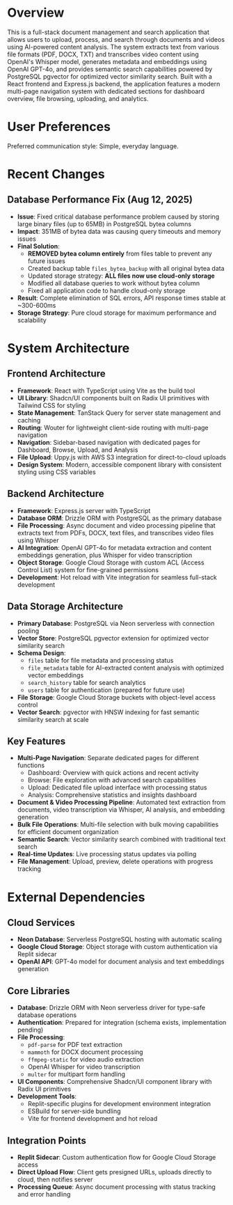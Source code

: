 # Overview

This is a full-stack document management and search application that allows users to upload, process, and search through documents and videos using AI-powered content analysis. The system extracts text from various file formats (PDF, DOCX, TXT) and transcribes video content using OpenAI's Whisper model, generates metadata and embeddings using OpenAI GPT-4o, and provides semantic search capabilities powered by PostgreSQL pgvector for optimized vector similarity search. Built with a React frontend and Express.js backend, the application features a modern multi-page navigation system with dedicated sections for dashboard overview, file browsing, uploading, and analytics.

# User Preferences

Preferred communication style: Simple, everyday language.

# Recent Changes

## Database Performance Fix (Aug 12, 2025)
- **Issue**: Fixed critical database performance problem caused by storing large binary files (up to 65MB) in PostgreSQL bytea columns
- **Impact**: 351MB of bytea data was causing query timeouts and memory issues
- **Final Solution**: 
  - **REMOVED bytea column entirely** from files table to prevent any future issues
  - Created backup table `files_bytea_backup` with all original bytea data
  - Updated storage strategy: **ALL files now use cloud-only storage**
  - Modified all database queries to work without bytea column
  - Fixed all application code to handle cloud-only storage
- **Result**: Complete elimination of SQL errors, API response times stable at ~300-600ms
- **Storage Strategy**: Pure cloud storage for maximum performance and scalability

# System Architecture

## Frontend Architecture
- **Framework**: React with TypeScript using Vite as the build tool
- **UI Library**: Shadcn/UI components built on Radix UI primitives with Tailwind CSS for styling
- **State Management**: TanStack Query for server state management and caching
- **Routing**: Wouter for lightweight client-side routing with multi-page navigation
- **Navigation**: Sidebar-based navigation with dedicated pages for Dashboard, Browse, Upload, and Analysis
- **File Upload**: Uppy.js with AWS S3 integration for direct-to-cloud uploads
- **Design System**: Modern, accessible component library with consistent styling using CSS variables

## Backend Architecture
- **Framework**: Express.js server with TypeScript
- **Database ORM**: Drizzle ORM with PostgreSQL as the primary database
- **File Processing**: Async document and video processing pipeline that extracts text from PDFs, DOCX, text files, and transcribes video files using Whisper
- **AI Integration**: OpenAI GPT-4o for metadata extraction and content embeddings generation, plus Whisper for video transcription
- **Object Storage**: Google Cloud Storage with custom ACL (Access Control List) system for fine-grained permissions
- **Development**: Hot reload with Vite integration for seamless full-stack development

## Data Storage Architecture
- **Primary Database**: PostgreSQL via Neon serverless with connection pooling
- **Vector Store**: PostgreSQL pgvector extension for optimized vector similarity search
- **Schema Design**: 
  - `files` table for file metadata and processing status
  - `file_metadata` table for AI-extracted content analysis with optimized vector embeddings
  - `search_history` table for search analytics
  - `users` table for authentication (prepared for future use)
- **File Storage**: Google Cloud Storage buckets with object-level access control
- **Vector Search**: pgvector with HNSW indexing for fast semantic similarity search at scale

## Key Features
- **Multi-Page Navigation**: Separate dedicated pages for different functions
  - Dashboard: Overview with quick actions and recent activity
  - Browse: File exploration with advanced search capabilities  
  - Upload: Dedicated file upload interface with processing status
  - Analysis: Comprehensive statistics and insights dashboard
- **Document & Video Processing Pipeline**: Automated text extraction from documents, video transcription via Whisper, AI analysis, and embedding generation
- **Bulk File Operations**: Multi-file selection with bulk moving capabilities for efficient document organization
- **Semantic Search**: Vector similarity search combined with traditional text search
- **Real-time Updates**: Live processing status updates via polling
- **File Management**: Upload, preview, delete operations with progress tracking

# External Dependencies

## Cloud Services
- **Neon Database**: Serverless PostgreSQL hosting with automatic scaling
- **Google Cloud Storage**: Object storage with custom authentication via Replit sidecar
- **OpenAI API**: GPT-4o model for document analysis and text embeddings generation

## Core Libraries
- **Database**: Drizzle ORM with Neon serverless driver for type-safe database operations
- **Authentication**: Prepared for integration (schema exists, implementation pending)
- **File Processing**: 
  - `pdf-parse` for PDF text extraction
  - `mammoth` for DOCX document processing
  - `ffmpeg-static` for video audio extraction
  - OpenAI Whisper for video transcription
  - `multer` for multipart form handling
- **UI Components**: Comprehensive Shadcn/UI component library with Radix UI primitives
- **Development Tools**: 
  - Replit-specific plugins for development environment integration
  - ESBuild for server-side bundling
  - Vite for frontend development and hot reload

## Integration Points
- **Replit Sidecar**: Custom authentication flow for Google Cloud Storage access
- **Direct Upload Flow**: Client gets presigned URLs, uploads directly to cloud, then notifies server
- **Processing Queue**: Async document processing with status tracking and error handling
